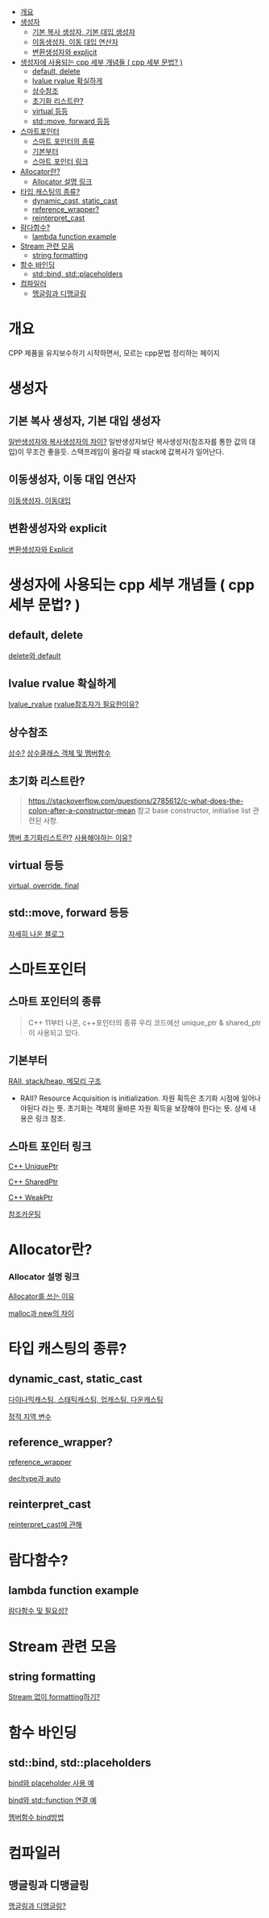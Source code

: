 
- [개요](#개요)
- [생성자](#생성자)
  - [기본 복사 생성자, 기본 대입 생성자](#기본-복사-생성자-기본-대입-생성자)
  - [이동생성자, 이동 대입 연산자](#이동생성자-이동-대입-연산자)
  - [변환생성자와 explicit](#변환생성자와-explicit)
- [생성자에 사용되는 cpp 세부 개념들 ( cpp 세부 문법? )](#생성자에-사용되는-cpp-세부-개념들--cpp-세부-문법-)
  - [default, delete](#default-delete)
  - [lvalue rvalue 확실하게](#lvalue-rvalue-확실하게)
  - [상수참조](#상수참조)
  - [초기화 리스트란?](#초기화-리스트란)
  - [virtual 등등](#virtual-등등)
  - [std::move, forward 등등](#stdmove-forward-등등)
- [스마트포인터](#스마트포인터)
  - [스마트 포인터의 종류](#스마트-포인터의-종류)
  - [기본부터](#기본부터)
  - [스마트 포인터 링크](#스마트-포인터-링크)
- [Allocator란?](#allocator란)
    - [Allocator 설명 링크](#allocator-설명-링크)
- [타입 캐스팅의 종류?](#타입-캐스팅의-종류)
  - [dynamic_cast, static_cast](#dynamic_cast-static_cast)
  - [reference_wrapper?](#reference_wrapper)
  - [reinterpret_cast](#reinterpret_cast)
- [람다함수?](#람다함수)
  - [lambda function example](#lambda-function-example)
- [Stream 관련 모음](#stream-관련-모음)
  - [string formatting](#string-formatting)
- [함수 바인딩](#함수-바인딩)
  - [std::bind, std::placeholders](#stdbind-stdplaceholders)
- [컴파일러](#컴파일러)
  - [맹글링과 디맹글링](#맹글링과-디맹글링)



# 개요
CPP 제품을 유지보수하기 시작하면서, 모르는 cpp문법 정리하는 페이지

# 생성자
## 기본 복사 생성자, 기본 대입 생성자
[일반생성자와 복사생성자의 차이?](https://devbull.xyz/c-bogsa-saengseongja-dipolteu-bogsa-saengseongjaran/)
일반생성자보단 복사생성자(참조자를 통한 값의 대입)이 무조건 좋을듯.
스택프레임이 올라갈 때 stack에 값복사가 일어난다.
## 이동생성자, 이동 대입 연산자
[이동생성자, 이동대입](https://movahws.tistory.com/10)

## 변환생성자와 explicit
[변환생성자와 Explicit](https://psychoria.tistory.com/40)


# 생성자에 사용되는 cpp 세부 개념들 ( cpp 세부 문법? )
## default, delete
[delete와 default](https://woo-dev.tistory.com/100)

## lvalue rvalue 확실하게
[lvalue_rvalue](https://effort4137.tistory.com/entry/Lvalue-Rvalue)
[rvalue참조자가 필요한이유?](https://marmelo12.tistory.com/298)
## 상수참조
[상수?](https://boycoding.tistory.com/156?category=1007180)
[상수클래스 객체 및 멤버함수](https://boycoding.tistory.com/252)
## 초기화 리스트란?
> https://stackoverflow.com/questions/2785612/c-what-does-the-colon-after-a-constructor-mean 참고
> base constructor, initialise list 관련된 사항.

[멤버 초기화리스트란?](https://lovely-embedded.tistory.com/21)
[사용해야하는 이유?](https://lovely-embedded.tistory.com/22)
## virtual 등등
[virtual, override. final](https://blankspace-dev.tistory.com/412)

## std::move, forward 등등
[자세히 나온 블로그](https://jungwoong.tistory.com/53)

# 스마트포인터
## 스마트 포인터의 종류
> C++ 11부터 나온, c++포인터의 종류
> 우리 코드에선 unique_ptr & shared_ptr이 사용되고 있다.

## 기본부터
[RAII, stack/heap, 메모리 구조](https://woo-dev.tistory.com/89?category=882879)


* RAII? Resource Acquisition is initialization.
자원 획득은 초기화 시점에 일어나야된다 라는 뜻. 초기화는 객체의 올바른 자원 획득을 보장해야 한다는 뜻.
상세 내용은 링크 참조.

## 스마트 포인터 링크
[C++ UniquePtr](https://woo-dev.tistory.com/110)

[C++ SharedPtr](https://woo-dev.tistory.com/111)

[C++ WeakPtr](https://woo-dev.tistory.com/113)

[참조카운팅](https://woo-dev.tistory.com/61)


# Allocator란?
### Allocator 설명 링크
[Allocator를 쓰는 이유](https://uncertainty-momo.tistory.com/53)

[malloc과 new의 차이](https://uncertainty-momo.tistory.com/47)

# 타입 캐스팅의 종류?
## dynamic_cast, static_cast
[다이나믹캐스팅, 스태틱캐스팅, 업캐스팅, 다운캐스팅](https://sexycoder.tistory.com/15)

[정적 지역 변수](https://dataonair.or.kr/db-tech-reference/d-lounge/technical-data/?mod=document&uid=235959)

## reference_wrapper?
[reference_wrapper](https://movahws.tistory.com/48)

[decltype과 auto](http://egloos.zum.com/sweeper/v/3148281)

## reinterpret_cast
[reinterpret_cast에 관해](https://blockdmask.tistory.com/242)
# 람다함수?
## lambda function example
[람다함수 및 필요성?](https://blockdmask.tistory.com/491)
# Stream 관련 모음
## string formatting
[Stream 없이 formatting하기?](https://stackoverflow.com/questions/2342162/stdstring-formatting-like-sprintf)

# 함수 바인딩
## std::bind, std::placeholders
[bind와 placeholder 사용 예](https://happynotepad.tistory.com/27)

[bind와 std::function 연결 예](https://yhwanp.github.io/2019/09/15/std-function-and-std-bind/)

[멤버함수 bind방법](https://stackoverflow.com/questions/37636373/how-stdbind-works-with-member-functions)


# 컴파일러
## 맹글링과 디맹글링
[맹글링과 디맹글링?](https://iwantadmin.tistory.com/55)